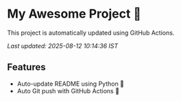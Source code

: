 # My Awesome Project 🚀

This project is automatically updated using GitHub Actions.

_Last updated: 2025-08-12 10:14:36 IST_

## Features
- Auto-update README using Python 🐍
- Auto Git push with GitHub Actions 🤖
